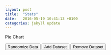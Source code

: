 ```yaml
---
layout: post
title:  "Stats"
date:   2016-05-19 10:41:13 +0100
categories: jekyll update
---
```


Pie Chart

<body>
    <script src="/scripts/dist/Chart.bundle.js"></script>
    <script src="http://cdnjs.cloudflare.com/ajax/libs/jquery/2.1.3/jquery.min.js"></script>
    <div id="canvas-holder" style="width:50%">
        <canvas id="chart-area" width="300" height="300" />
    </div>
    <button id="randomizeData">Randomize Data</button>
    <button id="addDataset">Add Dataset</button>
    <button id="removeDataset">Remove Dataset</button>
    <script>
    var randomScalingFactor = function() {
        return Math.round(Math.random() * 100);
    };
    var randomColorFactor = function() {
        return Math.round(Math.random() * 255);
    };
    var randomColor = function(opacity) {
        return 'rgba(' + randomColorFactor() + ',' + randomColorFactor() + ',' + randomColorFactor() + ',' + (opacity || '.3') + ')';
    };

    var config = {
        type: 'pie',
        data: {
            datasets: [{
                data: [
                    randomScalingFactor(),
                    randomScalingFactor(),
                    randomScalingFactor(),
                    randomScalingFactor(),
                    randomScalingFactor(),
                ],
                backgroundColor: [
                    "#F7464A",
                    "#46BFBD",
                    "#FDB45C",
                    "#949FB1",
                    "#4D5360",
                ],
            }, {
                data: [
                    randomScalingFactor(),
                    randomScalingFactor(),
                    randomScalingFactor(),
                    randomScalingFactor(),
                    randomScalingFactor(),
                ],
                backgroundColor: [
                    "#F7464A",
                    "#46BFBD",
                    "#FDB45C",
                    "#949FB1",
                    "#4D5360",
                ],
            }, {
                data: [
                    randomScalingFactor(),
                    randomScalingFactor(),
                    randomScalingFactor(),
                    randomScalingFactor(),
                    randomScalingFactor(),
                ],
                backgroundColor: [
                    "#F7464A",
                    "#46BFBD",
                    "#FDB45C",
                    "#949FB1",
                    "#4D5360",
                ],
            }],
            labels: [
                "Red",
                "Green",
                "Yellow",
                "Grey",
                "Dark Grey"
            ]
        },
        options: {
            responsive: true
        }
    };

    window.onload = function() {
        var ctx = document.getElementById("chart-area").getContext("2d");
        window.myPie = new Chart(ctx, config);
    };

    $('#randomizeData').click(function() {
        $.each(config.data.datasets, function(i, piece) {
            $.each(piece.data, function(j, value) {
                config.data.datasets[i].data[j] = randomScalingFactor();
                config.data.datasets[i].backgroundColor[j] = randomColor(0.7);
            });
        });
        window.myPie.update();
    });

    $('#addDataset').click(function() {
        var newDataset = {
            backgroundColor: [randomColor(0.7), randomColor(0.7), randomColor(0.7), randomColor(0.7), randomColor(0.7)],
            data: [randomScalingFactor(), randomScalingFactor(), randomScalingFactor(), randomScalingFactor(), randomScalingFactor()]
        };

        config.data.datasets.push(newDataset);
        window.myPie.update();
    });

    $('#removeDataset').click(function() {
        config.data.datasets.splice(0, 1);
        window.myPie.update();
    });
    </script>
</body>




